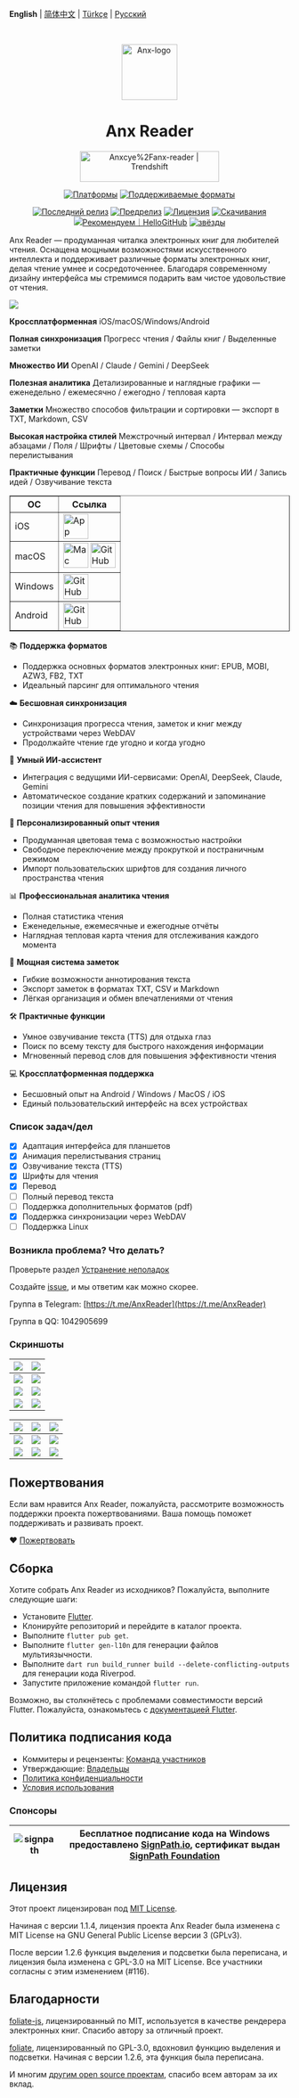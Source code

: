 **English** | [简体中文](README_zh.md) | [Türkçe](README_tr.md) | [Русский](README_RU.md)

<br>

<p align="center">
  <img src="./docs/images/Anx-logo.jpg" alt="Anx-logo" width="100" />
</p>
<h1 align="center">Anx Reader</h1>
<p align="center"><a href="https://trendshift.io/repositories/10329" target="_blank"><img src="https://trendshift.io/api/badge/repositories/10329" alt="Anxcye%2Fanx-reader | Trendshift" style="width: 250px; height: 55px;" width="250" height="55"/></a></p>

<p align="center">
  <a href="https://github.com/Anxcye/anx-reader#platform-support"><img src="https://img.shields.io/badge/platform-windows%20%7C%20macos%20%7C%20iOS%20%7C%20Android-lightgrey" alt="Платформы"></a>
  <a href="https://github.com/Anxcye/anx-reader#supported-formats"><img src="https://img.shields.io/badge/formats-epub%20%7C%20fb2%20%7C%20mobi%20%7C%20txt%20%7C%20azw3%20%7C%20pdf-brightgreen" alt="Поддерживаемые форматы"></a>
</p>

<p align="center">
  <a href="https://github.com/Anxcye/anx-reader/releases/latest"><img src="https://img.shields.io/github/v/release/anxcye/anx-reader" alt="Последний релиз"></a>
  <a href="https://github.com/Anxcye/anx-reader/releases"><img src="https://img.shields.io/github/v/release/anxcye/anx-reader?include_prereleases" alt="Предрелиз"></a>
  <a href="https://github.com/Anxcye/anx-reader/blob/main/LICENSE"><img src="https://img.shields.io/github/license/anxcye/anx-reader" alt="Лицензия" ></a>
  <a href="https://github.com/Anxcye/anx-reader/releases"><img src="https://img.shields.io/github/downloads/anxcye/anx-reader/total" alt="Скачивания"></a>
  <a href="https://hellogithub.com/repository/819a2b3050204451bed552a8812114e5" target="_blank"><img src="https://abroad.hellogithub.com/v1/widgets/recommend.svg?rid=819a2b3050204451bed552a8812114e5&claim_uid=WBA1XOQirm2GRqs&theme=small" alt="Рекомендуем｜HelloGitHub"/></a>
  <a href="https://github.com/anxcye/anx-reader/stargazers"><img src="https://img.shields.io/github/stars/anxcye/anx-reader" alt="звёзды"></a>
</p>

Anx Reader — продуманная читалка электронных книг для любителей чтения. Оснащена мощными возможностями искусственного интеллекта и поддерживает различные форматы электронных книг, делая чтение умнее и сосредоточеннее. Благодаря современному дизайну интерфейса мы стремимся подарить вам чистое удовольствие от чтения.

![](./docs/images/main.jpg)

**Кроссплатформенная** iOS/macOS/Windows/Android

**Полная синхронизация** Прогресс чтения / Файлы книг / Выделенные заметки

**Множество ИИ** OpenAI / Claude / Gemini / DeepSeek

**Полезная аналитика** Детализированные и наглядные графики — еженедельно / ежемесячно / ежегодно / тепловая карта

**Заметки** Множество способов фильтрации и сортировки — экспорт в TXT, Markdown, CSV

**Высокая настройка стилей** Межстрочный интервал / Интервал между абзацами / Поля / Шрифты / Цветовые схемы / Способы перелистывания

**Практичные функции** Перевод / Поиск / Быстрые вопросы ИИ / Запись идей / Озвучивание текста


<table border="1">
  <tr>
    <th>ОС</th>
    <th>Ссылка</th>
  </tr>
  <tr>
    <td>iOS</td>
    <td>
      <a href="https://apps.apple.com/app/anx-reader/id6743196413" target="_blank">
        <img src="https://developer.apple.com/assets/elements/badges/download-on-the-app-store.svg" alt="App Store" height="45"/>
      </a>
    </td>
  </tr>
  <tr>
    <td>macOS</td>
    <td>
      <a href="https://apps.apple.com/app/anx-reader/id6743196413" target="_blank"><img src="https://developer.apple.com/app-store/marketing/guidelines/images/badge-download-on-the-mac-app-store.svg" alt="Mac App Store" height="45"/></a>
      <a href="https://github.com/Anxcye/anx-reader/releases/latest" target="_blank"><img src="https://github.com/user-attachments/assets/cf61e197-d756-4606-a8ad-fb591f79fdfc" alt="GitHub" height="45"/></a>
    </td>
  </tr>
  <tr>
    <td>Windows</td>
    <td>
      <a href="https://github.com/Anxcye/anx-reader/releases/latest" target="_blank">
        <img src="https://github.com/user-attachments/assets/cf61e197-d756-4606-a8ad-fb591f79fdfc" alt="GitHub" height="45"/>
      </a>
    </td>
  </tr>
  <tr>
    <td>Android</td>
    <td>
      <a href="https://github.com/Anxcye/anx-reader/releases/latest" target="_blank">
        <img src="https://github.com/user-attachments/assets/cf61e197-d756-4606-a8ad-fb591f79fdfc" alt="GitHub" height="45"/>
      </a>
    </td>
  </tr>
</table>

📚 **Поддержка форматов**  
- Поддержка основных форматов электронных книг: EPUB, MOBI, AZW3, FB2, TXT  
- Идеальный парсинг для оптимального чтения  

☁️ **Бесшовная синхронизация**  
- Синхронизация прогресса чтения, заметок и книг между устройствами через WebDAV  
- Продолжайте чтение где угодно и когда угодно  

🤖 **Умный ИИ-ассистент**  
- Интеграция с ведущими ИИ-сервисами: OpenAI, DeepSeek, Claude, Gemini  
- Автоматическое создание кратких содержаний и запоминание позиции чтения для повышения эффективности  

🎨 **Персонализированный опыт чтения**  
- Продуманная цветовая тема с возможностью настройки  
- Свободное переключение между прокруткой и постраничным режимом  
- Импорт пользовательских шрифтов для создания личного пространства чтения  

📊 **Профессиональная аналитика чтения**  
- Полная статистика чтения  
- Еженедельные, ежемесячные и ежегодные отчёты  
- Наглядная тепловая карта чтения для отслеживания каждого момента  

📝 **Мощная система заметок**  
- Гибкие возможности аннотирования текста  
- Экспорт заметок в форматах TXT, CSV и Markdown  
- Лёгкая организация и обмен впечатлениями от чтения  

🛠️ **Практичные функции**  
- Умное озвучивание текста (TTS) для отдыха глаз  
- Поиск по всему тексту для быстрого нахождения информации  
- Мгновенный перевод слов для повышения эффективности чтения  

💻 **Кроссплатформенная поддержка**  
- Бесшовный опыт на Android / Windows / MacOS / iOS  
- Единый пользовательский интерфейс на всех устройствах

### Список задач/дел
- [X] Адаптация интерфейса для планшетов  
- [X] Анимация перелистывания страниц  
- [X] Озвучивание текста (TTS)  
- [X] Шрифты для чтения  
- [X] Перевод  
- [ ] Полный перевод текста  
- [ ] Поддержка дополнительных форматов (pdf)  
- [X] Поддержка синхронизации через WebDAV  
- [ ] Поддержка Linux  

### Возникла проблема? Что делать?  
Проверьте раздел [Устранение неполадок](./docs/troubleshooting.md#English)

Создайте [issue](https://github.com/Anxcye/anx-reader/issues/new/choose), и мы ответим как можно скорее.

Группа в Telegram: [https://t.me/AnxReader](https://t.me/AnxReader)

Группа в QQ: 1042905699

### Скриншоты
| ![](./docs/images/wide1.png) | ![](./docs/images/wide2.png) |
| :------------------------------: | :----------------------------: |
|   ![](./docs/images/wide3.png)   |  ![](./docs/images/wide4.png)  |
|   ![](./docs/images/wide5.png)   |  ![](./docs/images/wide6.png)  |
|   ![](./docs/images/wide7.png)   |  ![](./docs/images/wide8.png)  |


| ![](./docs/images/mobile1.png) | ![](./docs/images/mobile2.png) | ![](./docs/images/mobile3.png) |
| :----------------------------: | :----------------------------: | :----------------------------: |
| ![](./docs/images/mobile4.png) | ![](./docs/images/mobile5.png) | ![](./docs/images/mobile6.png) |
| ![](./docs/images/mobile7.png) | ![](./docs/images/mobile8.png) | ![](./docs/images/mobile9.png) |

## Пожертвования  
Если вам нравится Anx Reader, пожалуйста, рассмотрите возможность поддержки проекта пожертвованиями. Ваша помощь поможет поддерживать и развивать проект.

❤️ [Пожертвовать](https://anxcye.com/home/7)

## Сборка  
Хотите собрать Anx Reader из исходников? Пожалуйста, выполните следующие шаги:  
- Установите [Flutter](https://flutter.dev).  
- Клонируйте репозиторий и перейдите в каталог проекта.  
- Выполните `flutter pub get`.  
- Выполните `flutter gen-l10n` для генерации файлов мультиязычности.  
- Выполните `dart run build_runner build --delete-conflicting-outputs` для генерации кода Riverpod.  
- Запустите приложение командой `flutter run`.  

Возможно, вы столкнётесь с проблемами совместимости версий Flutter. Пожалуйста, ознакомьтесь с [документацией Flutter](https://flutter.dev/docs/get-started/install).

## Политика подписания кода  
- Коммитеры и рецензенты: [Команда участников](https://github.com/anxcye/anx-reader/graphs/contributors)  
- Утверждающие: [Владельцы](https://github.com/anxcye)  
- [Политика конфиденциальности](https://anx.anxcye.com/privacy.html)  
- [Условия использования](https://anx.anxcye.com/terms.html)

### Спонсоры  
| ![signpath](https://signpath.org/assets/favicon-50x50.png) | Бесплатное подписание кода на Windows предоставлено [SignPath.io](https://about.signpath.io/), сертификат выдан [SignPath Foundation](https://signpath.org/) |
|------------------------------------------------------------|-----------------------------------------------------------------------------------------------------------------------------------------------|

## Лицензия  
Этот проект лицензирован под [MIT License](./LICENSE).

Начиная с версии 1.1.4, лицензия проекта Anx Reader была изменена с MIT License на GNU General Public License версии 3 (GPLv3).

После версии 1.2.6 функция выделения и подсветки была переписана, и лицензия была изменена с GPL-3.0 на MIT License. Все участники согласны с этим изменением (#116).

## Благодарности  
[foliate-js](https://github.com/johnfactotum/foliate-js), лицензированный по MIT, используется в качестве рендерера электронных книг. Спасибо автору за отличный проект.

[foliate](https://github.com/johnfactotum/foliate), лицензированный по GPL-3.0, вдохновил функцию выделения и подсветки. Начиная с версии 1.2.6, эта функция была переписана.

И многим [другим open source проектам](./pubspec.yaml), спасибо всем авторам за их вклад.
